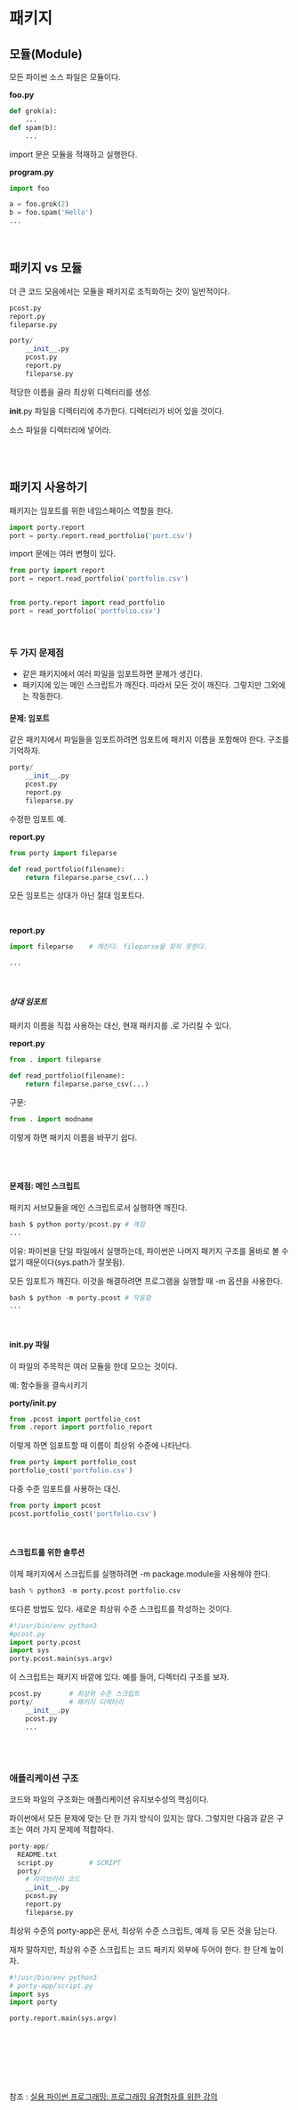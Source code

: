 # 패키지

## 모듈(Module)

모든 파이썬 소스 파일은 모듈이다.

**foo.py**

```python
def grok(a):
    ...
def spam(b):
    ...
```

import 문은 모듈을 적재하고 실행한다.

**program.py**

```python
import foo

a = foo.grok(2)
b = foo.spam('Hello')
...
```

<br/>

## 패키지 vs 모듈

더 큰 코드 모음에서는 모듈을 패키지로 조직화하는 것이 일반적이다.

```python
pcost.py
report.py
fileparse.py
```

```python
porty/
    __init__.py
    pcost.py
    report.py
    fileparse.py
```

적당한 이름을 골라 최상위 디렉터리를 생성.

__init__.py 파일을 디렉터리에 추가한다. 디렉터리가 비어 있을 것이다.

소스 파일을 디렉터리에 넣어라.

<br/><br/>

## 패키지 사용하기

패키지는 임포트를 위한 네임스페이스 역할을 한다.

```python
import porty.report
port = porty.report.read_portfolio('port.csv')
```

import 문에는 여러 변형이 있다.

```python
from porty import report
port = report.read_portfolio('portfolio.csv')


from porty.report import read_portfolio
port = read_portfolio('portfolio.csv')
```

<br/>

### 두 가지 문제점


- 같은 패키지에서 여러 파일을 임포트하면 문제가 생긴다.
- 패키지에 있는 메인 스크립트가 깨진다. 따라서 모든 것이 깨진다. 그렇지만 그외에는 작동한다.



#### 문제: 임포트

같은 패키지에서 파일들을 임포트하려면 임포트에 패키지 이름을 포함해야 한다. 구조를 기억하자.

```python
porty/
    __init__.py
    pcost.py
    report.py
    fileparse.py
```

수정한 임포트 예.

**report.py**

```python
from porty import fileparse

def read_portfolio(filename):
    return fileparse.parse_csv(...)
```

모든 임포트는 상대가 아닌 절대 임포트다.

<br/>

**report.py**

```python
import fileparse    # 깨진다. fileparse을 찾지 못한다.

...
```

<br/>

##### 상대 임포트

패키지 이름을 직접 사용하는 대신, 현재 패키지를 .로 가리킬 수 있다.

**report.py**

```python
from . import fileparse

def read_portfolio(filename):
    return fileparse.parse_csv(...)
```

구문:

```python
from . import modname
```
이렇게 하면 패키지 이름을 바꾸기 쉽다.

<br/><br/>

#### 문제점: 메인 스크립트

패키지 서브모듈을 메인 스크립트로서 실행하면 깨진다.

```python
bash $ python porty/pcost.py # 깨짐
...
```

이유: 파이썬을 단일 파일에서 실행하는데, 파이썬은 나머지 패키지 구조를 올바로 볼 수 없기 때문이다(sys.path가 잘못됨).

모든 임포트가 깨진다. 이것을 해결하려면 프로그램을 실행할 때 -m 옵션을 사용한다.

```python
bash $ python -m porty.pcost # 작동함
...
```

<br/>

#### __init__.py 파일

이 파일의 주목적은 여러 모듈을 한데 모으는 것이다.

예: 함수들을 결속시키기

**porty/__init__.py**

```python
from .pcost import portfolio_cost
from .report import portfolio_report
```

이렇게 하면 임포트할 때 이름이 최상위 수준에 나타난다.

```python
from porty import portfolio_cost
portfolio_cost('portfolio.csv')
```


다중 수준 임포트를 사용하는 대신.

```python
from porty import pcost
pcost.portfolio_cost('portfolio.csv')
```

<br/>

#### 스크립트를 위한 솔루션

이제 패키지에서 스크립트를 실행하려면 -m package.module을 사용해야 한다.

```python
bash % python3 -m porty.pcost portfolio.csv
```

또다른 방법도 있다. 새로운 최상위 수준 스크립트를 작성하는 것이다.

```python
#!/usr/bin/env python3
#pcost.py
import porty.pcost
import sys
porty.pcost.main(sys.argv)
```

이 스크립트는 패키지 바깥에 있다. 예를 들어, 디렉터리 구조를 보자.

```python
pcost.py       # 최상위 수준 스크립트
porty/         # 패키지 디렉터리
    __init__.py
    pcost.py
    ...
```

<br/><br/>

### 애플리케이션 구조

코드와 파일의 구조화는 애플리케이션 유지보수성의 핵심이다.

파이썬에서 모든 문제에 맞는 단 한 가지 방식이 있지는 않다. 그렇지만 다음과 같은 구조는 여러 가지 문제에 적합하다.

```python
porty-app/
  README.txt
  script.py         # SCRIPT
  porty/
    # 라이브러리 코드
    __init__.py
    pcost.py
    report.py
    fileparse.py
```

최상위 수준의 porty-app은 문서, 최상위 수준 스크립트, 예제 등 모든 것을 담는다.

재차 말하지만, 최상위 수준 스크립트는 코드 패키지 외부에 두어야 한다. 한 단계 높이자.

```python
#!/usr/bin/env python3
# porty-app/script.py
import sys
import porty

porty.report.main(sys.argv)
```


<br/><br/><br/>
---
참조 : 
[실용 파이썬 프로그래밍: 프로그래밍 유경험자를 위한 강의](https://wikidocs.net/84434)